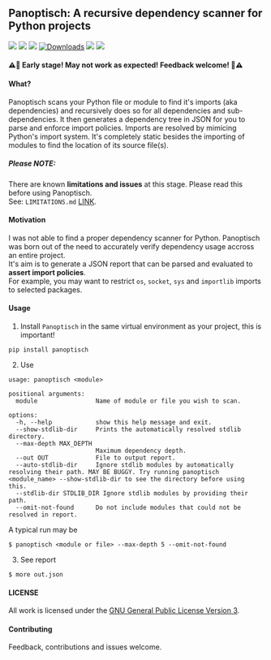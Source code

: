 ## Panoptisch: A recursive dependency scanner for Python projects
![](https://img.shields.io/github/commit-activity/w/R9295/panoptisch?style=flat-square)
![](https://img.shields.io/github/issues/R9295/panoptisch?style=flat-square)
![](https://img.shields.io/pypi/v/panoptisch?style=flat-square)
[![Downloads](https://pepy.tech/badge/panoptisch/week)](https://pepy.tech/project/panoptisch)
![](https://img.shields.io/pypi/format/panoptisch?style=flat-square)
![](https://img.shields.io/badge/code%20style-black-000000.svg)
####  ⚠️🚨 Early stage! May not work as expected! Feedback welcome! 🚨⚠️
#### What?
Panoptisch scans your Python file or module to find it's imports (aka dependencies) and recursively does so for all dependencies and sub-dependencies.
It then generates a dependency tree in JSON for you to parse and enforce import policies.
Imports are resolved by mimicing Python's import system. It's completely static besides the importing of modules to find the location of its source file(s).

##### Please NOTE:
There are known **limitations and issues** at this stage. Please read this before using Panoptisch.  
See: ``LIMITATIONS.md`` [LINK](LIMITATIONS.md).


#### Motivation
I was not able to find a proper dependency scanner for Python. Panoptisch was born out of the need to accurately verify dependency usage accross an entire project.  
It's aim is to generate a JSON report that can be parsed and evaluated to **assert import policies**.  
For example, you may want to restrict ``os``, ``socket``, ``sys`` and ``importlib`` imports to selected packages.


#### Usage

1. Install ``Panoptisch`` in the same virtual environment as your project, this is important!  
```
pip install panoptisch
```

2. Use
```
usage: panoptisch <module>

positional arguments:
  module                Name of module or file you wish to scan.

options:
  -h, --help            show this help message and exit.
  --show-stdlib-dir     Prints the automatically resolved stdlib directory.
  --max-depth MAX_DEPTH
                        Maximum dependency depth.
  --out OUT             File to output report.
  --auto-stdlib-dir     Ignore stdlib modules by automatically resolving their path. MAY BE BUGGY. Try running panoptisch <module_name> --show-stdlib-dir to see the directory before using this.
  --stdlib-dir STDLIB_DIR Ignore stdlib modules by providing their path.
  --omit-not-found      Do not include modules that could not be resolved in report.
```
A typical run may be
```
$ panoptisch <module or file> --max-depth 5 --omit-not-found
```
3. See report
```
$ more out.json
```
#### LICENSE
All work is licensed under the [GNU General Public License Version 3](https://www.gnu.org/licenses/gpl-3.0.en.html).

#### Contributing
Feedback, contributions and issues welcome. 

